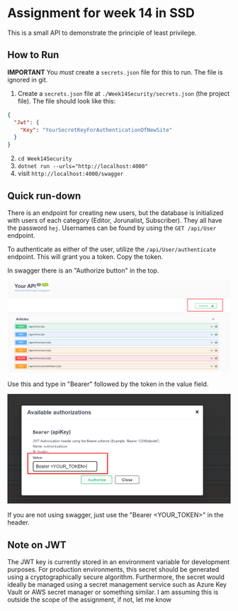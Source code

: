 # Assignment for week 14 in SSD
This is a small API to demonstrate the principle of least privilege.

## How to Run 

**IMPORTANT** You _must_ create a `secrets.json` file for this to run. The file is ignored in git.

1. Create a `secrets.json` file at `./Week14Security/secrets.json` (the project file). The file should look like this:

```json
{
  "Jwt": {
    "Key": "YourSecretKeyForAuthenticationOfNewSite"
  }
}
```

2. `cd Week14Security`
3. `dotnet run --urls="http://localhost:4000"`
4. visit `http://localhost:4000/swagger` 

## Quick run-down

There is an endpoint for creating new users, but the database is initialized with users of each category (Editor, Jorunalist, Subscriber). They all have the password `hej`. Usernames can be found by using the `GET /api/User` endpoint.

To authenticate as either of the user, utilize the `/api/User/authenticate` endpoint. This will grant you a token. Copy the token.

In swagger there is an "Authorize button" in the top. 

![AuthButton](./Images/auth_1.png)

Use this and type in "Bearer" followed by the token in the value field.  

![AuthBtn2](./Images/auth2.png)

If you are not using swagger, just use the "Bearer <YOUR_TOKEN>" in the header.

## Note on JWT
The JWT key is currently stored in an environment variable for development purposes. For production environments, this secret should be generated using a cryptographically secure algorithm. Furthermore, the secret would ideally be managed using a secret management service such as Azure Key Vault or AWS secret manager or something similar. I am assuming this is outside the scope of the assignment, if not, let me know